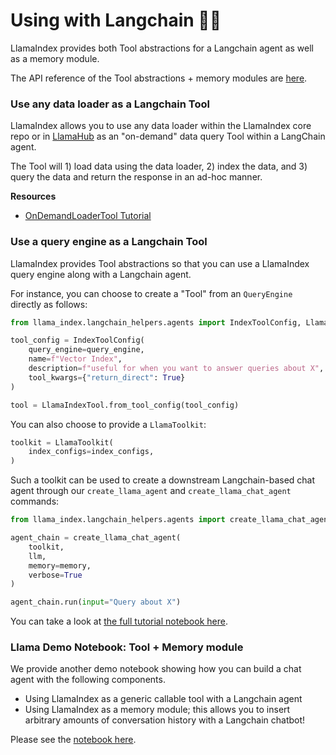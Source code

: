 # Using with Langchain 🦜🔗

LlamaIndex provides both Tool abstractions for a Langchain agent as well as a memory module.

The API reference of the Tool abstractions + memory modules are [here](/api_reference/langchain_integrations/base.rst).

### Use any data loader as a Langchain Tool

LlamaIndex allows you to use any data loader within the LlamaIndex core repo or in [LlamaHub](https://llamahub.ai/) as an "on-demand" data query Tool within a LangChain agent.

The Tool will 1) load data using the data loader, 2) index the data, and 3) query the data and return the response in an ad-hoc manner.

**Resources**
- [OnDemandLoaderTool Tutorial](/examples/tools/OnDemandLoaderTool.ipynb)


### Use a query engine as a Langchain Tool
LlamaIndex provides Tool abstractions so that you can use a LlamaIndex query engine along with a Langchain agent. 

For instance, you can choose to create a "Tool" from an `QueryEngine` directly as follows:

```python
from llama_index.langchain_helpers.agents import IndexToolConfig, LlamaIndexTool

tool_config = IndexToolConfig(
    query_engine=query_engine, 
    name=f"Vector Index",
    description=f"useful for when you want to answer queries about X",
    tool_kwargs={"return_direct": True}
)

tool = LlamaIndexTool.from_tool_config(tool_config)

```

You can also choose to provide a `LlamaToolkit`:

```python
toolkit = LlamaToolkit(
    index_configs=index_configs,
)
```

Such a toolkit can be used to create a downstream Langchain-based chat agent through
our `create_llama_agent` and `create_llama_chat_agent` commands:

```python
from llama_index.langchain_helpers.agents import create_llama_chat_agent

agent_chain = create_llama_chat_agent(
    toolkit,
    llm,
    memory=memory,
    verbose=True
)

agent_chain.run(input="Query about X")
```

You can take a look at [the full tutorial notebook here](https://github.com/jerryjliu/llama_index/blob/main/examples/chatbot/Chatbot_SEC.ipynb).


### Llama Demo Notebook: Tool + Memory module

We provide another demo notebook showing how you can build a chat agent with the following components.
- Using LlamaIndex as a generic callable tool with a Langchain agent
- Using LlamaIndex as a memory module; this allows you to insert arbitrary amounts of conversation history with a Langchain chatbot!

Please see the [notebook here](https://github.com/jerryjliu/llama_index/blob/main/examples/langchain_demo/LangchainDemo.ipynb).